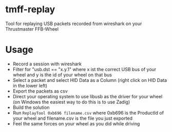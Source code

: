 # tmff-replay
Tool for replaying USB packets recorded from wireshark on your Thrustmaster FFB-Wheel

# Usage
- Record a session with wireshark
- Filter for "usb.dst == "x.y.1" where x ist the correct USB bus of your wheel and y is the id of your wheel on that bus
- Select a packet and select HID Data as a Column (right click on HID Data in the lower left)
- Export the packets as csv
- Direct your operating system to use libusb as the driver for your wheel (on Windows the easiest way to do this is to use Zadig)
- Build the solution
- Run `ReplayTool 0xb696 filename.csv` where 0xb696 is the ProductId of your wheel and filename.csv is the file you just exported
- Feel the same forces on your wheel as you did while driving
